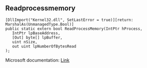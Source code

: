 ## Readprocessmemory

```
[DllImport("Kernel32.dll", SetLastError = true)][return: MarshalAs(UnmanagedType.Bool)]
public static extern bool ReadProcessMemory(IntPtr hProcess,
   IntPtr lpBaseAddress,
   [Out] byte[] lpBuffer,
   uint nSize,
   out uint lpNumberOfBytesRead
);
```

Microsoft documentation: [Link](https://docs.microsoft.com/en-us/windows/win32/api/memoryapi/nf-memoryapi-readprocessmemory)
